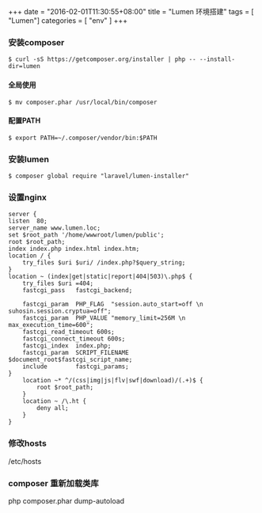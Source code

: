 +++
date = "2016-02-01T11:30:55+08:00"
title = "Lumen 环境搭建"
tags        = [ "Lumen"]
categories  = [ "env" ]
+++

### 安装composer
`$ curl -sS https://getcomposer.org/installer | php -- --install-dir=lumen`

#### 全局使用
`$ mv composer.phar /usr/local/bin/composer`

#### 配置PATH
`$ export PATH=~/.composer/vendor/bin:$PATH`

### 安装lumen
`$ composer global require "laravel/lumen-installer"`

### 设置nginx
```
server {
listen  80;
server_name www.lumen.loc;
set $root_path '/home/wwwroot/lumen/public';  
root $root_path;
index index.php index.html index.htm;  
location / {
    try_files $uri $uri/ /index.php?$query_string;
}
location ~ (index|get|static|report|404|503)\.php$ {
    try_files $uri =404;
    fastcgi_pass   fastcgi_backend;

    fastcgi_param  PHP_FLAG  "session.auto_start=off \n suhosin.session.cryptua=off";
    fastcgi_param  PHP_VALUE "memory_limit=256M \n max_execution_time=600";
    fastcgi_read_timeout 600s;
    fastcgi_connect_timeout 600s;
    fastcgi_index  index.php;
    fastcgi_param  SCRIPT_FILENAME  $document_root$fastcgi_script_name;
    include        fastcgi_params;
}
    location ~* ^/(css|img|js|flv|swf|download)/(.+)$ {
        root $root_path;  
    }
    location ~ /\.ht {
        deny all;
    }
}
```

### 修改hosts 
/etc/hosts  

### composer 重新加载类库
php composer.phar dump-autoload




